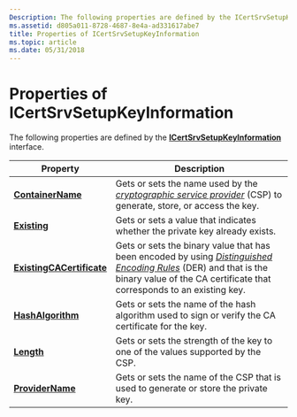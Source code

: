 ```yaml
---
Description: The following properties are defined by the ICertSrvSetupKeyInformation interface.
ms.assetid: d805a011-8728-4687-8e4a-ad331617abe7
title: Properties of ICertSrvSetupKeyInformation
ms.topic: article
ms.date: 05/31/2018
---
```


# Properties of ICertSrvSetupKeyInformation

The following properties are defined by the [**ICertSrvSetupKeyInformation**](/windows/desktop/api/Casetup/nn-casetup-icertsrvsetupkeyinformation) interface.



| Property                                                                           | Description                                                                                                                                                                                                                                                                                       |
|------------------------------------------------------------------------------------|---------------------------------------------------------------------------------------------------------------------------------------------------------------------------------------------------------------------------------------------------------------------------------------------------|
| [**ContainerName**](/windows/desktop/api/Casetup/nf-casetup-icertsrvsetupkeyinformation-get_containername)                 | Gets or sets the name used by the [*cryptographic service provider*](https://msdn.microsoft.com/library/ms721572(v=VS.85).aspx) (CSP) to generate, store, or access the key.                                                                       |
| [**Existing**](/windows/desktop/api/Casetup/nf-casetup-icertsrvsetupkeyinformation-get_existing)                           | Gets or sets a value that indicates whether the private key already exists.                                                                                                                                                                                                                       |
| [**ExistingCACertificate**](/windows/desktop/api/Casetup/nf-casetup-icertsrvsetupkeyinformation-get_existingcacertificate) | Gets or sets the binary value that has been encoded by using [*Distinguished Encoding Rules*](https://msdn.microsoft.com/library/ms721573(v=VS.85).aspx) (DER) and that is the binary value of the CA certificate that corresponds to an existing key. |
| [**HashAlgorithm**](/windows/desktop/api/Casetup/nf-casetup-icertsrvsetupkeyinformation-get_hashalgorithm)                 | Gets or sets the name of the hash algorithm used to sign or verify the CA certificate for the key.                                                                                                                                                                                                |
| [**Length**](/windows/desktop/api/Casetup/nf-casetup-icertsrvsetupkeyinformation-get_length)                               | Gets or sets the strength of the key to one of the values supported by the CSP.                                                                                                                                                                                                                   |
| [**ProviderName**](/windows/desktop/api/Casetup/nf-casetup-icertsrvsetupkeyinformation-get_providername)                   | Gets or sets the name of the CSP that is used to generate or store the private key.                                                                                                                                                                                                               |



 

 

 



